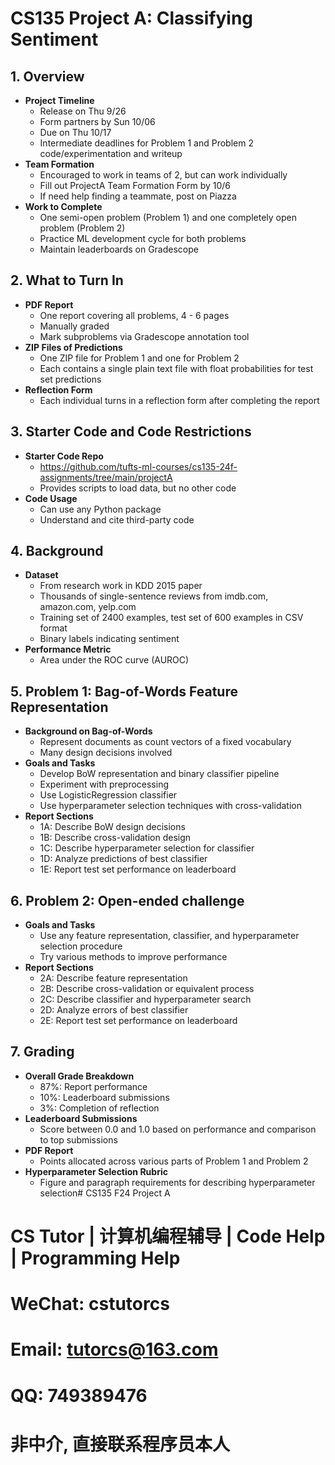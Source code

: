 # CS135 Project A: Classifying Sentiment

## 1. Overview
- **Project Timeline**
  - Release on Thu 9/26
  - Form partners by Sun 10/06
  - Due on Thu 10/17
  - Intermediate deadlines for Problem 1 and Problem 2 code/experimentation and writeup
- **Team Formation**
  - Encouraged to work in teams of 2, but can work individually
  - Fill out ProjectA Team Formation Form by 10/6
  - If need help finding a teammate, post on Piazza
- **Work to Complete**
  - One semi-open problem (Problem 1) and one completely open problem (Problem 2)
  - Practice ML development cycle for both problems
  - Maintain leaderboards on Gradescope

## 2. What to Turn In
- **PDF Report**
  - One report covering all problems, 4 - 6 pages
  - Manually graded
  - Mark subproblems via Gradescope annotation tool
- **ZIP Files of Predictions**
  - One ZIP file for Problem 1 and one for Problem 2
  - Each contains a single plain text file with float probabilities for test set predictions
- **Reflection Form**
  - Each individual turns in a reflection form after completing the report

## 3. Starter Code and Code Restrictions
- **Starter Code Repo**
  - https://github.com/tufts-ml-courses/cs135-24f-assignments/tree/main/projectA
  - Provides scripts to load data, but no other code
- **Code Usage**
  - Can use any Python package
  - Understand and cite third-party code

## 4. Background
- **Dataset**
  - From research work in KDD 2015 paper
  - Thousands of single-sentence reviews from imdb.com, amazon.com, yelp.com
  - Training set of 2400 examples, test set of 600 examples in CSV format
  - Binary labels indicating sentiment
- **Performance Metric**
  - Area under the ROC curve (AUROC)

## 5. Problem 1: Bag-of-Words Feature Representation
- **Background on Bag-of-Words**
  - Represent documents as count vectors of a fixed vocabulary
  - Many design decisions involved
- **Goals and Tasks**
  - Develop BoW representation and binary classifier pipeline
  - Experiment with preprocessing
  - Use LogisticRegression classifier
  - Use hyperparameter selection techniques with cross-validation
- **Report Sections**
  - 1A: Describe BoW design decisions
  - 1B: Describe cross-validation design
  - 1C: Describe hyperparameter selection for classifier
  - 1D: Analyze predictions of best classifier
  - 1E: Report test set performance on leaderboard

## 6. Problem 2: Open-ended challenge
- **Goals and Tasks**
  - Use any feature representation, classifier, and hyperparameter selection procedure
  - Try various methods to improve performance
- **Report Sections**
  - 2A: Describe feature representation
  - 2B: Describe cross-validation or equivalent process
  - 2C: Describe classifier and hyperparameter search
  - 2D: Analyze errors of best classifier
  - 2E: Report test set performance on leaderboard

## 7. Grading
- **Overall Grade Breakdown**
  - 87%: Report performance
  - 10%: Leaderboard submissions
  - 3%: Completion of reflection
- **Leaderboard Submissions**
  - Score between 0.0 and 1.0 based on performance and comparison to top submissions
- **PDF Report**
  - Points allocated across various parts of Problem 1 and Problem 2
- **Hyperparameter Selection Rubric**
  - Figure and paragraph requirements for describing hyperparameter selection# CS135 F24 Project A

# CS Tutor | 计算机编程辅导 | Code Help | Programming Help

# WeChat: cstutorcs

# Email: tutorcs@163.com

# QQ: 749389476

# 非中介, 直接联系程序员本人
